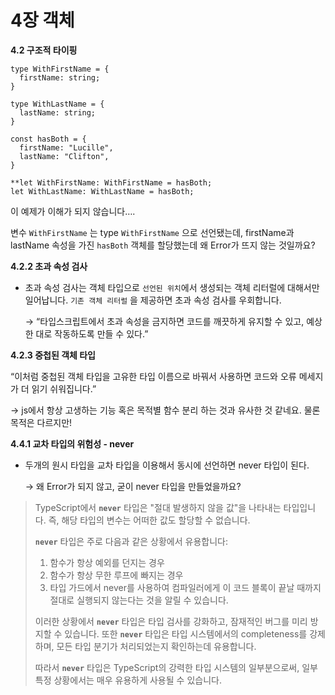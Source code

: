 # 4장 객체

**4.2 구조적 타이핑**

```tsx
type WithFirstName = {
  firstName: string;
}

type WithLastName = {
  lastName: string;
}

const hasBoth = {
  firstName: "Lucille",
  lastName: "Clifton",
}

**let WithFirstName: WithFirstName = hasBoth;
let WithLastName: WithLastName = hasBoth;
```

이 예제가 이해가 되지 않습니다….

변수 `WithFirstName` 는 type `WithFirstName` 으로 선언됐는데, firstName과 lastName 속성을 가진 `hasBoth` 객체를 할당했는데 왜 Error가 뜨지 않는 것일까요?

**4.2.2 초과 속성 검사**

- 초과 속성 검사는 객체 타입으로 `선언된 위치`에서 생성되는 객체 리터럴에 대해서만 일어납니다. `기존 객체 리터럴` 을 제공하면 초과 속성 검사를 우회합니다.
    
    → “타입스크립트에서 초과 속성을 금지하면 코드를 깨끗하게 유지할 수 있고, 예상한 대로 작동하도록 만들 수 있다.”
    

**4.2.3 중첩된 객체 타입**

“이처럼 중첩된 객체 타입을 고유한 타입 이름으로 바꿔서 사용하면 코드와 오류 메세지가 더 읽기 쉬워집니다.”

→ js에서 항상 고생하는 기능 혹은 목적별 함수 분리 하는 것과 유사한 것 같네요. 물론 목적은 다르지만!

**4.4.1 교차 타입의 위험성 - never**

- 두개의 원시 타입을 교차 타입을 이용해서 동시에 선언하면 never 타입이 된다.
    
    → 왜 Error가 되지 않고, 굳이 never 타입을 만들었을까요?
    

> TypeScript에서 **`never`** 타입은 "절대 발생하지 않을 값"을 나타내는 타입입니다. 즉, 해당 타입의 변수는 어떠한 값도 할당할 수 없습니다.
> 
> 
> **`never`** 타입은 주로 다음과 같은 상황에서 유용합니다:
> 
> 1. 함수가 항상 예외를 던지는 경우
> 2. 함수가 항상 무한 루프에 빠지는 경우
> 3. 타입 가드에서 never를 사용하여 컴파일러에게 이 코드 블록이 끝날 때까지 절대로 실행되지 않는다는 것을 알릴 수 있습니다.
> 
> 이러한 상황에서 **`never`** 타입은 타입 검사를 강화하고, 잠재적인 버그를 미리 방지할 수 있습니다. 또한 **`never`** 타입은 타입 시스템에서의 completeness를 강제하며, 모든 타입 분기가 처리되었는지 확인하는데 유용합니다.
> 
> 따라서 **`never`** 타입은 TypeScript의 강력한 타입 시스템의 일부분으로써, 일부 특정 상황에서는 매우 유용하게 사용될 수 있습니다.